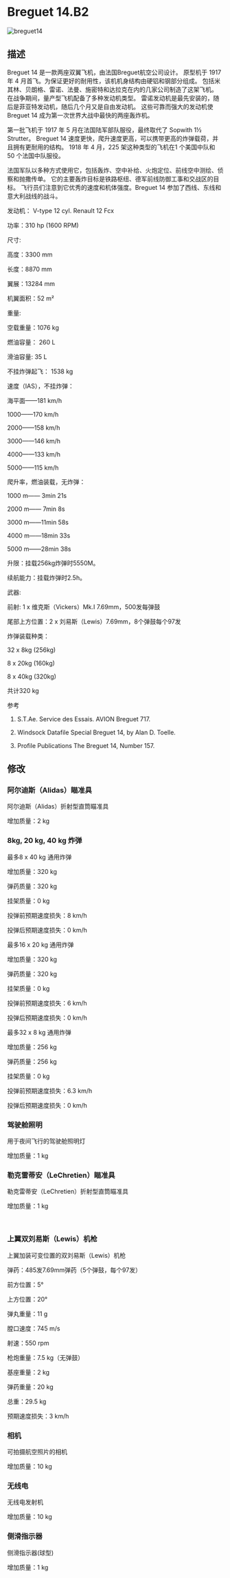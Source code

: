 # Breguet 14.B2  
  
![breguet14](../images/breguet14.png)  
  
## 描述  
  
Breguet 14 是一款两座双翼飞机，由法国Breguet航空公司设计。 原型机于 1917 年 4 月首飞。为保证更好的耐用性，该机机身结构由硬铝和钢部分组成。 包括米其林、贝朗格、雷诺、法曼、施密特和达拉克在内的几家公司制造了这架飞机。 在战争期间，量产型飞机配备了多种发动机类型。 雷诺发动机是最先安装的，随后是菲亚特发动机，随后几个月又是自由发动机。 这些可靠而强大的发动机使Breguet 14 成为第一次世界大战中最快的两座轰炸机。  
  
第一批飞机于 1917 年 5 月在法国陆军部队服役，最终取代了 Sopwith 1½ Strutter。 Breguet 14 速度更快，爬升速度更高，可以携带更高的炸弹载荷，并且拥有更耐用的结构。 1918 年 4 月，225 架这种类型的飞机在1 个美国中队和 50 个法国中队服役。  
  
法国军队以多种方式使用它，包括轰炸、空中补给、火炮定位、前线空中测绘、侦察和抛撒传单。 它的主要轰炸目标是铁路枢纽、德军前线防御工事和交战区的目标。 飞行员们注意到它优秀的速度和机体强度。Breguet  14 参加了西线、东线和意大利战线的战斗。  
  
  
发动机： V-type 12 cyl. Renault 12 Fcx  
功率：310 hp (1600 RPM)  
  
尺寸:  
高度：3300 mm  
长度：8870 mm  
翼展：13284 mm  
机翼面积：52 m²  
  
重量:  
空载重量：1076 kg  
燃油容量： 260 L  
滑油容量: 35 L  
不挂炸弹起飞： 1538 kg  
  
速度（IAS），不挂炸弹：   
海平面——181 km/h  
1000——170 km/h  
2000——158 km/h  
3000——146 km/h  
4000——133 km/h  
5000——115 km/h  
  
爬升率，燃油装载，无炸弹：  
1000 m—— 3min 21s  
2000 m—— 7min 8s  
3000 m——11min 58s  
4000 m——18min 33s  
5000 m——28min 38s  
  
升限：挂载256kg炸弹时5550M。  
  
续航能力：挂载炸弹时2.5h。  
  
武器:  
前射: 1 x 维克斯（Vickers）Mk.I 7.69mm，500发每弹鼓  
尾部上方位置：2 x 刘易斯（Lewis）7.69mm，8个弹鼓每个97发  
  
炸弹装载种类：  
32 x 8kg (256kg)  
8 x 20kg (160kg)  
8 x 40kg (320kg)  
共计320 kg  
  
参考  
1) S.T.Ae. Service des Essais. AVION Breguet 717.  
2) Windsock Datafile Special Breguet 14, by Alan D. Toelle.  
3) Profile Publications The Breguet 14, Number 157.  
  
## 修改  
  
  
### 阿尔迪斯（Alidas）瞄准具  
  
阿尔迪斯（Alidas）折射型直筒瞄准具  
增加质量：2 kg  
  
  
### 8kg, 20 kg, 40 kg 炸弹  
  
最多8 x 40 kg 通用炸弹  
增加质量：320 kg  
弹药质量：320 kg  
挂架质量：0 kg  
投弹前预期速度损失：8 km/h  
投弹后预期速度损失：0 km/h  
  
最多16 x 20 kg 通用炸弹  
增加质量：320 kg  
弹药质量：320 kg  
挂架质量：0 kg  
投弹前预期速度损失：6 km/h  
投弹后预期速度损失：0 km/h  
  
最多32 x 8 kg 通用炸弹  
增加质量：256 kg  
弹药质量：256 kg  
挂架质量：0 kg  
投弹前预期速度损失：6.3 km/h  
投弹后预期速度损失：0 km/h﻿  
  
### 驾驶舱照明  
  
用于夜间飞行的驾驶舱照明灯  
增加质量：1 kg  
  
  
### 勒克雷蒂安（LeChretien）瞄准具  
  
勒克雷蒂安（LeChretien）折射型直筒瞄准具  
增加质量：1 kg  
﻿  
  
### 上翼双刘易斯（Lewis）机枪  
  
上翼加装可变位置的双刘易斯（Lewis）机枪  
弹药：485发7.69mm弹药（5个弹鼓，每个97发）  
前方位置：5°  
上方位置：20°  
弹丸重量：11 g  
膛口速度：745 m/s  
射速：550 rpm  
枪炮重量：7.5 kg（无弹鼓）  
基座重量：2 kg  
弹药重量：20 kg  
总重：29.5 kg  
预期速度损失：3 km/h  
  
### 相机  
  
可拍摄航空照片的相机  
增加质量：10 kg  
  
  
### 无线电  
  
无线电发射机  
增加质量：10 kg  
  
### 侧滑指示器  
  
侧滑指示器(球型)  
增加质量：1 kg  
